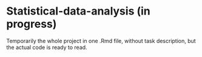 # Statistical-data-analysis (in progress)
Temporarily the whole project in one .Rmd file, without task description, but the actual code is ready to read.

